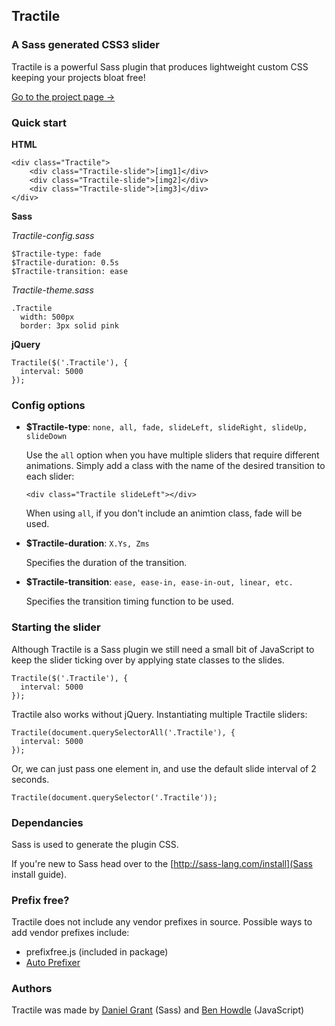 ## Tractile
### A Sass generated CSS3 slider

Tractile is a powerful Sass plugin that produces lightweight custom CSS keeping your projects bloat free!

[Go to the project page →](http://danielgrant.im/tractile/)


### Quick start

**HTML**

    <div class="Tractile">
        <div class="Tractile-slide">[img1]</div>
        <div class="Tractile-slide">[img2]</div>
        <div class="Tractile-slide">[img3]</div>
    </div>
    
**Sass** 

*Tractile-config.sass*
```
$Tractile-type: fade
$Tractile-duration: 0.5s
$Tractile-transition: ease
```

*Tractile-theme.sass*
```
.Tractile
  width: 500px
  border: 3px solid pink
```

**jQuery**

    Tractile($('.Tractile'), {
      interval: 5000
    });
  
  
### Config options

 * **$Tractile-type**: `none, all, fade, slideLeft, slideRight, slideUp, slideDown`

    Use the `all` option when you have multiple sliders that require different animations. Simply add a class with the name of the desired transition to each slider: 

    `<div class="Tractile slideLeft"></div>`

    When using `all`, if you don't include an animtion class, fade will be used.


 * **$Tractile-duration**: `X.Ys, Zms`

    Specifies the duration of the transition.

 * **$Tractile-transition**: `ease, ease-in, ease-in-out, linear, etc.`

    Specifies the transition timing function to be used.



  
### Starting the slider

Although Tractile is a Sass plugin we still need a small bit of JavaScript to keep the slider ticking over by applying state classes to the slides.


```
Tractile($('.Tractile'), {
  interval: 5000
});
```

Tractile also works without jQuery. Instantiating multiple Tractile sliders:
  
    Tractile(document.querySelectorAll('.Tractile'), {
      interval: 5000
    });
  

Or, we can just pass one element in, and use the default slide interval of 2 seconds.

    Tractile(document.querySelector('.Tractile'));
    
    
### Dependancies

Sass is used to generate the plugin CSS.

If you're new to Sass head over to the [http://sass-lang.com/install](Sass install guide).


### Prefix free?

Tractile does not include any vendor prefixes in source. Possible ways to add vendor prefixes include:

 * prefixfree.js (included in package)
 * [Auto Prefixer](https://github.com/ai/autoprefixer)
 
 
### Authors

Tractile was made by [Daniel Grant](https://twitter.com/danieljohngrant) (Sass) and [Ben Howdle](https://twitter.com/benhowdle) (JavaScript)
